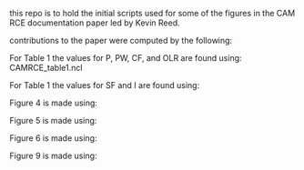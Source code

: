 this repo is to hold the initial scripts used for some of the figures in the CAM RCE documentation paper led by Kevin Reed.

contributions to the paper were computed by the following: 

For Table 1 the values for P, PW, CF, and OLR are found using: 
CAMRCE_table1.ncl

For Table 1 the values for SF and I are found using: 

Figure 4 is made using: 

Figure 5 is made using: 

Figure 6 is made using: 

Figure 9 is made using: 


